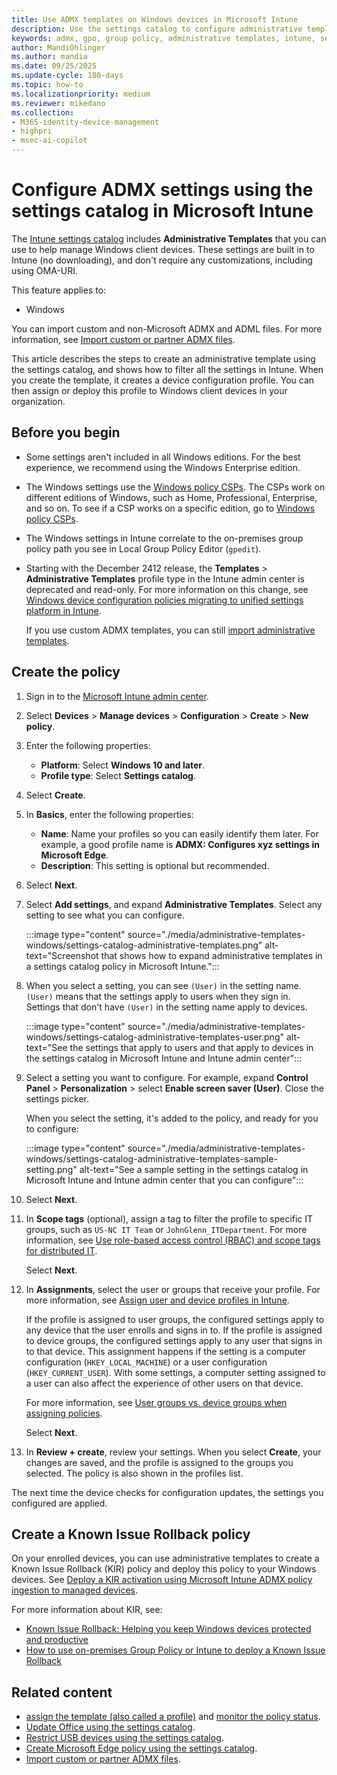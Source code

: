 ```yaml
---
title: Use ADMX templates on Windows devices in Microsoft Intune
description: Use the settings catalog to configure administrative templates (ADMX) in Microsoft Intune on Windows 10/11 client devices. You can configure some Control Panel features, Start menu and task bar notifications, event log service, prevent IIS installation, and more.
keywords: admx, gpo, group policy, administrative templates, intune, settings catalog, windows, windows 10, windows 11
author: MandiOhlinger
ms.author: mandia
ms.date: 09/25/2025
ms.update-cycle: 180-days
ms.topic: how-to
ms.localizationpriority: medium
ms.reviewer: mikedano
ms.collection:
- M365-identity-device-management
- highpri
- msec-ai-copilot
---
```


# Configure ADMX settings using the settings catalog in Microsoft Intune

The [Intune settings catalog](settings-catalog.md) includes **Administrative Templates** that you can use to help manage Windows client devices. These settings are built in to Intune (no downloading), and don't require any customizations, including using OMA-URI.

This feature applies to:

- Windows

You can import custom and non-Microsoft ADMX and ADML files. For more information, see [Import custom or partner ADMX files](administrative-templates-import-custom.md).

This article describes the steps to create an administrative template using the settings catalog, and shows how to filter all the settings in Intune. When you create the template, it creates a device configuration profile. You can then assign or deploy this profile to Windows client devices in your organization.

## Before you begin

- Some settings aren't included in all Windows editions. For the best experience, we recommend using the Windows Enterprise edition.

- The Windows settings use the [Windows policy CSPs](/windows/client-management/mdm/policy-configuration-service-provider#policies-supported-by-group-policy-and-admx-backed-policies). The CSPs work on different editions of Windows, such as Home, Professional, Enterprise, and so on. To see if a CSP works on a specific edition, go to [Windows policy CSPs](/windows/client-management/mdm/policy-configuration-service-provider#policies-supported-by-group-policy-and-admx-backed-policies).

- The Windows settings in Intune correlate to the on-premises group policy path you see in Local Group Policy Editor (`gpedit`).

- Starting with the December 2412 release, the **Templates** > **Administrative Templates** profile type in the Intune admin center is deprecated and read-only. For more information on this change, see [Windows device configuration policies migrating to unified settings platform in Intune](https://techcommunity.microsoft.com/t5/intune-customer-success/support-tip-windows-device-configuration-policies-migrating-to/ba-p/4189665).

  If you use custom ADMX templates, you can still [import administrative templates](administrative-templates-import-custom.md).

## Create the policy

1. Sign in to the [Microsoft Intune admin center](https://go.microsoft.com/fwlink/?linkid=2109431).
2. Select **Devices** > **Manage devices** > **Configuration** > **Create** > **New policy**.
3. Enter the following properties:

    - **Platform**: Select **Windows 10 and later**.
    - **Profile type**: Select **Settings catalog**.

4. Select **Create**.
5. In **Basics**, enter the following properties:

    - **Name**: Name your profiles so you can easily identify them later. For example, a good profile name is **ADMX: Configures xyz settings in Microsoft Edge**.
    - **Description**: This setting is optional but recommended.

6. Select **Next**.

7. Select **Add settings**, and expand **Administrative Templates**. Select any setting to see what you can configure.

    :::image type="content" source="./media/administrative-templates-windows/settings-catalog-administrative-templates.png" alt-text="Screenshot that shows how to expand administrative templates in a settings catalog policy in Microsoft Intune.":::

8. When you select a setting, you can see `(User)` in the setting name. `(User)` means that the settings apply to users when they sign in. Settings that don't have `(User)` in the setting name apply to devices.

    :::image type="content" source="./media/administrative-templates-windows/settings-catalog-administrative-templates-user.png" alt-text="See the settings that apply to users and that apply to devices in the settings catalog in Microsoft Intune and Intune admin center":::

9. Select a setting you want to configure. For example, expand **Control Panel** > **Personalization** > select **Enable screen saver (User)**. Close the settings picker.

    When you select the setting, it's added to the policy, and ready for you to configure:

    :::image type="content" source="./media/administrative-templates-windows/settings-catalog-administrative-templates-sample-setting.png" alt-text="See a sample setting in the settings catalog in Microsoft Intune and Intune admin center that you can configure":::

10. Select **Next**.
11. In **Scope tags** (optional), assign a tag to filter the profile to specific IT groups, such as `US-NC IT Team` or `JohnGlenn_ITDepartment`. For more information, see [Use role-based access control (RBAC) and scope tags for distributed IT](../fundamentals/scope-tags.md).

    Select **Next**.

12. In **Assignments**, select the user or groups that receive your profile. For more information, see [Assign user and device profiles in Intune](device-profile-assign.md).

    If the profile is assigned to user groups, the configured settings apply to any device that the user enrolls and signs in to. If the profile is assigned to device groups, the configured settings apply to any user that signs in to that device. This assignment happens if the setting is a computer configuration (`HKEY_LOCAL_MACHINE`) or a user configuration (`HKEY_CURRENT_USER`). With some settings, a computer setting assigned to a user can also affect the experience of other users on that device.

    For more information, see [User groups vs. device groups when assigning policies](device-profile-assign.md#user-groups-vs-device-groups).

    Select **Next**.

13. In **Review + create**, review your settings. When you select **Create**, your changes are saved, and the profile is assigned to the groups you selected. The policy is also shown in the profiles list.

The next time the device checks for configuration updates, the settings you configured are applied.

## Create a Known Issue Rollback policy

On your enrolled devices, you can use administrative templates to create a Known Issue Rollback (KIR) policy and deploy this policy to your Windows devices. See [Deploy a KIR activation using Microsoft Intune ADMX policy ingestion to managed devices](/troubleshoot/windows-client/group-policy/use-group-policy-to-deploy-known-issue-rollback#deploy-a-kir-activation-using-microsoft-intune-admx-policy-ingestion-to-the-managed-devices).

For more information about KIR, see:

- [Known Issue Rollback: Helping you keep Windows devices protected and productive](https://techcommunity.microsoft.com/t5/windows-it-pro-blog/known-issue-rollback-helping-you-keep-windows-devices-protected/ba-p/2176831)
- [How to use on-premises Group Policy or Intune to deploy a Known Issue Rollback](/troubleshoot/windows-client/group-policy/use-group-policy-to-deploy-known-issue-rollback)

## Related content

- [assign the template (also called a profile)](device-profile-assign.md) and [monitor the policy status](device-profile-monitor.md).
- [Update Office using the settings catalog](settings-catalog-update-office.md).
- [Restrict USB devices using the settings catalog](settings-catalog-restrict-usb.md).
- [Create Microsoft Edge policy using the settings catalog](settings-catalog-configure-edge.md).
- [Import custom or partner ADMX files](administrative-templates-import-custom.md).
